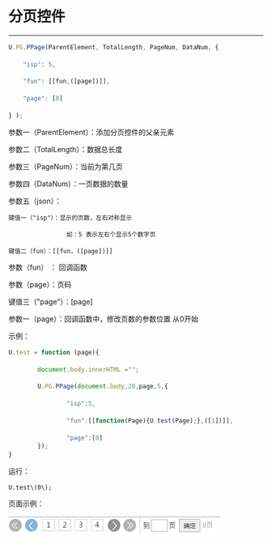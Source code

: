 # 分页控件

---

```js
U.PG.PPage(ParentElement, TotalLength, PageNum, DataNum, {

    "isp": 5, 

    "fun": [[fun,([page])]], 

    "page": [0]

} );
```

参数一（ParentElement）：添加分页控件的父亲元素

参数二（TotalLength）：数据总长度

参数三（PageNum）：当前为第几页

参数四（DataNum）：一页数据的数量

参数五（json）：

```
键值一（"isp"）：显示的页数，左右对称显示

                如：5 表示左右个显示5个数字页

键值二（fun）：[[fun，([page])]]
```

参数（fun） ： 回调函数

参数（page）：页码

键值三（"page"）：\[page\]

参数一（page）：回调函数中，修改页数的参数位置 从0开始

示例：

```js
U.test = function (page){

        document.body.innerHTML ="";

        U.PG.PPage(document.body,20,page,5,{

                "isp":5,

                "fun":[[function(Page){U.test(Page);},([1])]],

                "page":[0]
        });
}
```

运行：

    U.test\(0\);

页面示例：

![](/assets/import.png)

